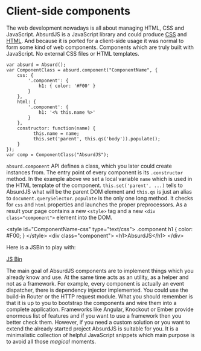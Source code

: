 # Client-side components

<social>

The web development nowadays is all about managing HTML, CSS and JavaScript. AbsurdJS is a JavaScript library and could produce [CSS](/pages/css-preprocessing/) and [HTML](/pages/html-preprocessing/). And because it is ported for a client-side usage it was normal to form some kind of web components. Components which are truly built with JavaScript. No external CSS files or HTML templates.

	var absurd = Absurd();
	var ComponentClass = absurd.component("ComponentName", {
		css: {
			'.component': {
				h1: { color: '#F00' }
			}
		},
		html: {
			'.component': {
				h1: '<% this.name %>'
			}
		},
		constructor: function(name) {
			  this.name = name;
			  this.set('parent', this.qs('body')).populate();
		}
	});
	var comp = ComponentClass("AbsurdJS");

`absurd.component` API defines a class, which you later could create instances from. The entry point of every component is its `.constructor` method. In the example above we set a local variable `name` which is used in the HTML template of the component. `this.set('parent', ...)` tells to AbsurdJS what will be the parent DOM element and `this.qs` is just an alias to `document.querySelector`. `populate` is the only one long method. It checks for `css` and `html` properties and launches the proper preprocessors. As a result your page contains a new `<style>` tag and a new `<div class="component">` element into the DOM.

<example>
<html>
&lt;style id="ComponentName-css" type="text/css">
.component h1 {
	color: #F00;
}
&lt;/style>
</html>
<html>
&lt;div class="component">
	&lt;h1>AbsurdJS&lt;/h1>
&lt;/div>
</html>
</example>

Here is a JSBin to play with:

<a class="jsbin-embed" href="http://jsbin.com/juwap/4/embed?js,output">JS Bin</a><script src="http://static.jsbin.com/js/embed.js"></script>

The main goal of AbsurdJS components are to implement things which you already know and use. At the same time acts as an utility, as a helper and not as a framework. For example, every component is actually an event dispatcher, there is dependency injector implemented. You could use the build-in Router or the HTTP request module. What you should remember is that it is up to you to bootstrap the components and wire them into a complete application. Frameworks like Angular, Knockout or Ember provide enormous list of features and if you want to use a framework then you better check them. However, if you need a custom solution or you want to extend the already started project AbsurdJS is suitable for you. It is a minimalistic collection of helpful JavaScript snippets which main purpose is to avoid all those *magical* moments.

	
